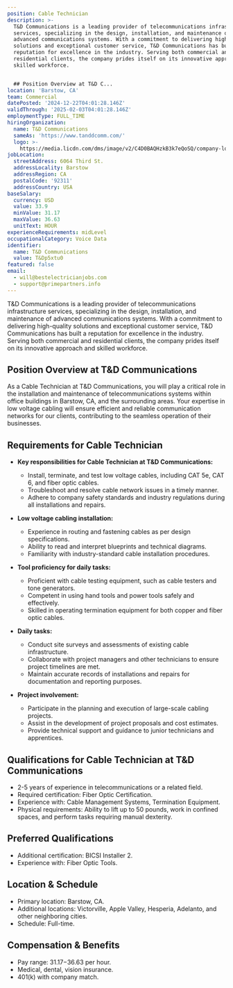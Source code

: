 ```yaml
---
position: Cable Technician
description: >-
  T&D Communications is a leading provider of telecommunications infrastructure
  services, specializing in the design, installation, and maintenance of
  advanced communications systems. With a commitment to delivering high-quality
  solutions and exceptional customer service, T&D Communications has built a
  reputation for excellence in the industry. Serving both commercial and
  residential clients, the company prides itself on its innovative approach and
  skilled workforce.


  ## Position Overview at T&D C...
location: 'Barstow, CA'
team: Commercial
datePosted: '2024-12-22T04:01:28.146Z'
validThrough: '2025-02-03T04:01:28.146Z'
employmentType: FULL_TIME
hiringOrganization:
  name: T&D Communications
  sameAs: 'https://www.tanddcomm.com/'
  logo: >-
    https://media.licdn.com/dms/image/v2/C4D0BAQHzkB3k7eQoSQ/company-logo_200_200/company-logo_200_200/0/1631320385872?e=2147483647&v=beta&t=nuFy5lrwqoCuQ6_2P8hO_EwhwJlnndzcbM7ZPSfdKlM
jobLocation:
  streetAddress: 6064 Third St.
  addressLocality: Barstow
  addressRegion: CA
  postalCode: '92311'
  addressCountry: USA
baseSalary:
  currency: USD
  value: 33.9
  minValue: 31.17
  maxValue: 36.63
  unitText: HOUR
experienceRequirements: midLevel
occupationalCategory: Voice Data
identifier:
  name: T&D Communications
  value: T&Dp5xtu0
featured: false
email:
  - will@bestelectricianjobs.com
  - support@primepartners.info
---
```




T&D Communications is a leading provider of telecommunications infrastructure services, specializing in the design, installation, and maintenance of advanced communications systems. With a commitment to delivering high-quality solutions and exceptional customer service, T&D Communications has built a reputation for excellence in the industry. Serving both commercial and residential clients, the company prides itself on its innovative approach and skilled workforce.

## Position Overview at T&D Communications

As a Cable Technician at T&D Communications, you will play a critical role in the installation and maintenance of telecommunications systems within office buildings in Barstow, CA, and the surrounding areas. Your expertise in low voltage cabling will ensure efficient and reliable communication networks for our clients, contributing to the seamless operation of their businesses.

## Requirements for Cable Technician

- **Key responsibilities for Cable Technician at T&D Communications:**
  - Install, terminate, and test low voltage cables, including CAT 5e, CAT 6, and fiber optic cables.
  - Troubleshoot and resolve cable network issues in a timely manner.
  - Adhere to company safety standards and industry regulations during all installations and repairs.
  
- **Low voltage cabling installation:**
  - Experience in routing and fastening cables as per design specifications.
  - Ability to read and interpret blueprints and technical diagrams.
  - Familiarity with industry-standard cable installation procedures.

- **Tool proficiency for daily tasks:**
  - Proficient with cable testing equipment, such as cable testers and tone generators.
  - Competent in using hand tools and power tools safely and effectively.
  - Skilled in operating termination equipment for both copper and fiber optic cables.

- **Daily tasks:**
  - Conduct site surveys and assessments of existing cable infrastructure.
  - Collaborate with project managers and other technicians to ensure project timelines are met.
  - Maintain accurate records of installations and repairs for documentation and reporting purposes.

- **Project involvement:**
  - Participate in the planning and execution of large-scale cabling projects.
  - Assist in the development of project proposals and cost estimates.
  - Provide technical support and guidance to junior technicians and apprentices.

## Qualifications for Cable Technician at T&D Communications

- 2-5 years of experience in telecommunications or a related field.
- Required certification: Fiber Optic Certification.
- Experience with: Cable Management Systems, Termination Equipment.
- Physical requirements: Ability to lift up to 50 pounds, work in confined spaces, and perform tasks requiring manual dexterity.

## Preferred Qualifications

- Additional certification: BICSI Installer 2.
- Experience with: Fiber Optic Tools.

## Location & Schedule

- Primary location: Barstow, CA.
- Additional locations: Victorville, Apple Valley, Hesperia, Adelanto, and other neighboring cities.
- Schedule: Full-time.

## Compensation & Benefits

- Pay range: $31.17-$36.63 per hour.
- Medical, dental, vision insurance.
- 401(k) with company match.